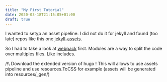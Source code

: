 ```yaml
---
title: "My First Tutorial"
date: 2020-03-18T21:15:05+01:00
draft: true
---
```


I wanted to setyp an asset pipeline. I did not do it for jekyll and found (too late) repos like this one [jekyll-assets](https://github.com/envygeeks/jekyll-assets).

So I had to take a look at [webpack](https://webpack.js.org) first.
Modules are a way to split the code over multiples files. Like includes.

/!\ Download the extended version of hugo !
This will allows to use assets pipeline and use resources.ToCSS for example (assets will be generated into resources/_gen/)